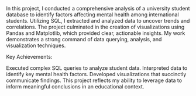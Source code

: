 In this project, I conducted a comprehensive analysis of a university student database to identify factors affecting mental health among international students. Utilizing SQL, I extracted and analyzed data to uncover trends and correlations. The project culminated in the creation of visualizations using Pandas and Matplotlib, which provided clear, actionable insights. My work demonstrates a strong command of data querying, analysis, and visualization techniques.

Key Achievements:

Executed complex SQL queries to analyze student data.
Interpreted data to identify key mental health factors.
Developed visualizations that succinctly communicate findings.
This project reflects my ability to leverage data to inform meaningful conclusions in an educational context.
